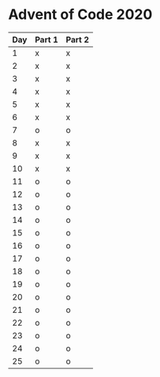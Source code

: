 # Advent of Code 2020


| Day | Part 1 | Part 2 |
|-----|--------|--------|
| 1   | x      | x      |
| 2   | x      | x      |
| 3   | x      | x      |
| 4   | x      | x      |
| 5   | x      | x      |
| 6   | x      | x      |
| 7   | o      | o      |
| 8   | x      | x      |
| 9   | x      | x      |
| 10  | x      | x      |
| 11  | o      | o      |
| 12  | o      | o      |
| 13  | o      | o      |
| 14  | o      | o      |
| 15  | o      | o      |
| 16  | o      | o      |
| 17  | o      | o      |
| 18  | o      | o      |
| 19  | o      | o      |
| 20  | o      | o      |
| 21  | o      | o      |
| 22  | o      | o      |
| 23  | o      | o      |
| 24  | o      | o      |
| 25  | o      | o      |
